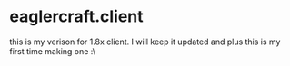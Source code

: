 # eaglercraft.client

this is my verison for 1.8x client. I will keep it updated and plus this is my first time making one :\
